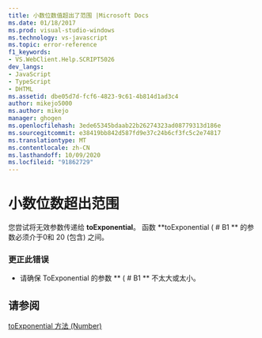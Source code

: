 ```yaml
---
title: 小数位数值超出了范围 |Microsoft Docs
ms.date: 01/18/2017
ms.prod: visual-studio-windows
ms.technology: vs-javascript
ms.topic: error-reference
f1_keywords:
- VS.WebClient.Help.SCRIPT5026
dev_langs:
- JavaScript
- TypeScript
- DHTML
ms.assetid: dbe05d7d-fcf6-4823-9c61-4b814d1ad3c4
author: mikejo5000
ms.author: mikejo
manager: ghogen
ms.openlocfilehash: 3ede65345bdaab22b26274323ad08779313d186e
ms.sourcegitcommit: e38419bb842d587fd9e37c24b6cf3fc5c2e74817
ms.translationtype: MT
ms.contentlocale: zh-CN
ms.lasthandoff: 10/09/2020
ms.locfileid: "91862729"
---
```

# <a name="the-number-of-fractional-digits-is-out-of-range"></a>小数位数超出范围
您尝试将无效参数传递给 **toExponential**。 函数 **toExponential ( # B1 ** 的参数必须介于0和 20 (包含) 之间。  
  
### <a name="to-correct-this-error"></a>更正此错误  
  
- 请确保 ToExponential 的参数 ** ( # B1 ** 不太大或太小。  
  
## <a name="see-also"></a>请参阅  
 [toExponential 方法 (Number)](https://developer.mozilla.org/docs/Web/JavaScript/Reference/Global_Objects/Number/toexponential)